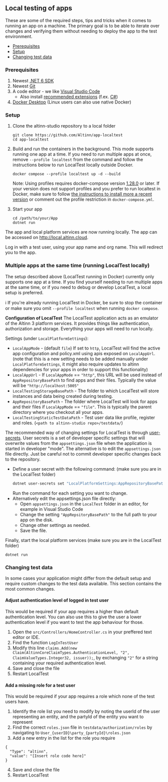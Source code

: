 ## Local testing of apps

These are some of the required steps, tips and tricks when it comes to running an app on a machine. The primary goal is to be able to iterate over changes and verifying them without needing to deploy the app to the test environment.

- [Prerequisites](#prerequisites)
- [Setup](#setup)
- [Changing test data](#changing-test-data)

### Prerequisites

1. Newest [.NET 6 SDK](https://dotnet.microsoft.com/download/dotnet/6.0)
2. Newest [Git](https://git-scm.com/downloads)
3. A code editor - we like [Visual Studio Code](https://code.visualstudio.com/Download)
    - Also install [recommended extensions](https://code.visualstudio.com/docs/editor/extension-gallery#_workspace-recommended-extensions) (f.ex. [C#](https://marketplace.visualstudio.com/items?itemName=ms-vscode.csharp))
4. [Docker Desktop](https://www.docker.com/products/docker-desktop) (Linux users can also use native Docker)

### Setup

1. Clone the altinn-studio repository to a local folder
   ```shell
   git clone https://github.com/Altinn/app-localtest
   cd app-localtest
   ```

2. Build and run the containers in the background. This mode supports running one app at a time. If you need to run 
   multiple apps at once, remove `--profile localtest` from the command and follow the  instructions below to run 
   LocalTest locally outside Docker.

   ```shell
   docker compose --profile localtest up -d --build
   ```
   
   Note: Using profiles requires docker-compose version [1.28.0](https://docs.docker.com/compose/release-notes/#1280)
   or later. If your version does not support profiles and you prefer to run localtest in Docker, make sure to follow
   [the instructions to install more a recent version](https://docs.docker.com/engine/install/) or comment out
   the profile restriction in `docker-compose.yml`.

3. Start your app
   ```shell
   cd /path/to/your/App
   dotnet run
   ```

The app and local platform services are now running locally. The app can be accessed on <http://local.altinn.cloud>.

Log in with a test user, using your app name and org name. This will redirect you to the app.

### Multiple apps at the same time (running LocalTest locally)
The setup described above (LocalTest running in Docker) currently only supports one app at a time. If you find
yourself needing to run multiple apps at the same time, or if you need to debug or develop LocalTest, a local setup is
preferred.

:information_source: If you're already running LocalTest in Docker, be sure to stop the container or make sure you
omit `--profile localtest` when running `docker compose`.

**Configuration of LocalTest**
The LocalTest application acts as an emulator of the Altinn 3 platform services. It provides things like authentication,
authorization and storage. Everything your apps will need to run locally.

Settings (under `LocalPlatformSettings`):
- `LocalAppMode` - (default `file`) If set to `http`, LocalTest will find the active app configuration and policy.xml
  using apis exposed on `LocalAppUrl`. (note that this is a new setting needs to be added manually under
  `LocalPlatformSettings`, it might also require updates to altinn dependencies for your apps in order to support
  this functionality)
- `LocalAppUrl` - If `LocalAppMode` == `"http"`, this URL will be used instead of `AppRepositoryBasePath` to find apps
  and their files. Typically the value will be `"http://localhost:5005"`
- `LocalTestingStorageBasePath` - The folder to which LocalTest will store instances and data being created
  during testing.
- `AppRepositoryBasePath` - The folder where LocalTest will look for apps and their files
  if `LocalAppMode` == `"file"`. This is typically the parent directory where you checkout all your apps.
- `LocalTestingStaticTestDataPath` - Test user data like profile, register and
  roles. (`<path to altinn-studio repo>/testdata/`)

The recommended way of changing settings for LocalTest is through
[user-secrets](https://docs.microsoft.com/en-us/aspnet/core/security/app-secrets?view=aspnetcore-6.0&tabs=windows#set-a-secret).
User secrets is a set of developer specific settings that will overwrite values from the `appsettings.json` file when
the application is started in developer "mode". The alternative is to edit the `appsettings.json` file directly. Just be
careful not to commit developer specific changes back to the repository.

- Define a user secret with the following command:  (make sure you are in the LocalTest folder)
   ```bash
   dotnet user-secrets set "LocalPlatformSettings:AppRepositoryBasePath" "C:\Repos"
   ```
   Run the command for each setting you want to change.
- Alternatively edit the appsettings.json file directly:
   - Open `appsettings.json` in the `LocalTest` folder in an editor, for example in Visual Studio Code
   - Change the setting `"AppRepsitoryBasePath"` to the full path to your app on the disk.
   - Change other settings as needed.
   - Save the file.

Finally, start the local platform services (make sure you are in the LocalTest folder)
```shell
dotnet run
```

### Changing test data

In some cases your application might differ from the default setup and require custom changes to the test data available.
This section contains the most common changes.

#### Adjust authentication level of logged in test user
This would be required if your app requires a higher than default authentication level. You can also use this to give the user a lower authentication level if you want to test the app behaviour for those.
1. Open the `src/Controllers/HomeController.cs` in your preffered text editor or IDE.
2. Find the function `LogInTestUser`
3. Modify this line `claims.Add(new Claim(AltinnCoreClaimTypes.AuthenticationLevel, "2", ClaimValueTypes.Integer32, issuer));`,
by exchanging `"2"` for a string containing your required authentication level.
4. Save and close the file
5. Restart LocalTest

#### Add a missing role for a test user
This would be required if your app requires a role which none of the test users have.
1. Identify the role list you need to modify by noting the userId of the user representing an entity, and the partyId of the entity you want to represent
2. Find the correct `roles.json` file in `testdata/authorization/roles` by navigating to `User_{userID}\party_{partyId}\roles.json`
3. Add a new entry in the list for the role you require

  ```
  {
    "Type": "altinn",
    "value": "[Insert role code here]"
  }
  ```
4. Save and close the file
5. Restart LocalTest
